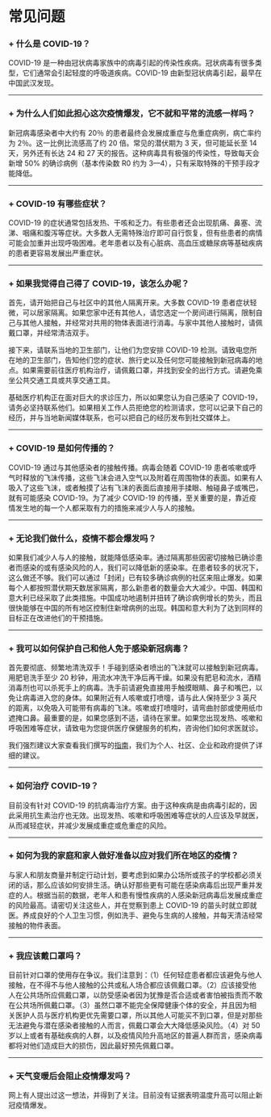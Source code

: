 # **常见问题**

### **+ 什么是 COVID-19？** 

COVID-19 是一种由冠状病毒家族中的病毒引起的传染性疾病。冠状病毒有很多类型，它们通常会引起轻度的呼吸道疾病。COVID-19 由新型冠状病毒引起，最早在中国武汉发现。

------



### **+ 为什么人们如此担心这次疫情爆发，它不就和平常的流感一样吗？**

新冠病毒感染者中大约有 20％ 的患者最终会发展成重症与危重症病例，病亡率约为 2％。这一比例比流感高了约 20 倍。常见的潜伏期为 3 天，但可能延长至 14 天，另外还有长达 24 和 27 天的报告。这种病毒具有极强的传染性，导致每天会新增 50% 的确诊病例（基本传染数 R0 约为 3—4），只有采取特殊的干预手段才能降低。

------



### **+ COVID-19 有哪些症状？**

COVID-19 的症状通常包括发热、干咳和乏力。有些患者还会出现肌痛、鼻塞、流涕、咽痛和腹泻等症状。大多数人无需特殊治疗即可自行恢复，但有些患者的病情可能会加重并出现呼吸困难。老年患者以及有心脏病、高血压或糖尿病等基础疾病的患者更容易发展出严重症状。

------



### **+ 如果我觉得自己得了 COVID-19，该怎么办呢？**

首先，请开始把自己与社区中的其他人隔离开来。大多数 COVID-19 患者症状轻微，可以居家隔离。如果您家中还有其他人，请您选定一个房间进行隔离，限制自己与其他人接触，并经常对共用的物体表面进行消毒。与家中其他人接触时，请佩戴口罩，并经常清洁双手。

 

接下来，请联系当地的卫生部门，让他们为您安排 COVID-19 检测。请致电您所在地的卫生部门，告知他们您的症状、旅行史以及任何您可能接触到新冠病毒的地点。如果需要前往医疗机构治疗，请佩戴口罩，并找到安全的出行方式。请避免乘坐公共交通工具或共享交通工具。

 

基础医疗机构正在面对巨大的求诊压力，所以如果您认为自己感染了 COVID-19，请务必坚持联系他们。如果相关工作人员拒绝您的检测请求，您可以记录下自己的经历，并与当地新闻媒体联系，也可以把自己的经历发布到社交媒体上。

------



### **+ COVID-19 是如何传播的？**

COVID-19 通过与其他感染者的接触传播。病毒会随着 COVID-19 患者咳嗽或呼气时释放的飞沫传播，这些飞沫会进入空气以及附着在周围物体的表面。如果有人吸入了这些飞沫，或者触摸了沾有飞沫的表面后直接用手揉眼、触碰鼻子或嘴巴，就有可能感染 COVID-19。为了减少 COVID-19 的传播，至关重要的是，靠近疫情发生地的每一个人都采取有力的措施来减少人与人的接触。

------



### **+ 无论我们做什么，疫情不都会爆发吗？**

如果我们减少人与人的接触，就能降低感染率。通过隔离那些因密切接触已确诊患者而感染的或有感染风险的人，我们可以降低新的感染率。在患者较多的状况下，这么做还不够。我们可以通过「封闭」已有较多确诊病例的社区来阻止爆发。如果每个人都按照潜伏期天数居家隔离，那么新患者的数量会大大减少。中国、韩国和意大利已经采取了此类措施。中国成功地遏制并扭转了确诊病例增长的势头，而且很快能够在中国的所有地区控制住新增病例的出现。韩国和意大利为了达到同样的目标正在改进他们的干预措施。

------



### **+ 我可以如何保护自己和他人免于感染新冠病毒？**

首先要彻底、频繁地清洗双手！手碰到感染者喷出的飞沫就可以接触到新冠病毒。用肥皂洗手至少 20 秒钟，用流水冲洗干净后再干燥。如果没有肥皂和流水，酒精消毒剂也可以杀死手上的病毒。洗手前请避免直接用手触摸眼睛、鼻子和嘴巴，以免让病毒进入您的身体。如果附近有人咳嗽或打喷嚏，请与此人保持至少 3 英尺的距离，以免吸入可能带有病毒的飞沫。咳嗽或打喷嚏时，请弯曲肘部或使用纸巾遮掩口鼻。最重要的是，如果您感到不适，请待在家里。如果您出现发热、咳嗽和呼吸困难等症状，请致电为您提供医疗保健服务的机构，咨询他们如何求医就诊。



我们强烈建议大家查看我们撰写的[指南](http://endcoronavirus.org/guidelines)，我们为个人、社区、企业和政府提供了详细的建议。

------



### **+ 如何治疗 COVID-19？**

目前没有针对 COVID-19 的抗病毒治疗方案。由于这种疾病是由病毒引起的，因此采用抗生素治疗也无效。出现发热、咳嗽和呼吸困难等症状的人应该及早就医，从而减轻症状，并减少发展成重症或危重症的风险。

------



### **+ 如何为我的家庭和家人做好准备以应对我们所在地区的疫情？**

与家人和朋友商量并制定行动计划，要考虑到如果办公场所或孩子的学校都必须关闭的话，那么应该如何安排生活。确认好那些更有可能在感染病毒后出现严重并发症的人。根据当前的数据，老年人和患有慢性疾病的人感染新冠病毒后发展成重症的风险最高。请密切关注这些人，并在觉察到患上 COVID-19 的苗头时就立即就医。养成良好的个人卫生习惯，例如洗手、避免与生病的人接触，并每天清洁经常接触的物件表面。

------



### **+ 我应该戴口罩吗？**

目前针对口罩的使用存在争议。我们注意到：（1）任何轻症患者都应该避免与他人接触，在不得不与他人接触的公共或私人场合都应该佩戴口罩。（2）应该接受他人在公共场所应佩戴口罩，以防受感染者因为犹豫是否合适或者害怕被指责而不敢在公共场所佩戴口罩。（3）虽然口罩不能完全保障健康个体的安全，并且因为相关医护人员与医疗机构更优先需要口罩，所以其他人可能买不到口罩，但是对那些无法避免与潜在感染者接触的人而言，佩戴口罩会大大降低感染风险。（4）对 50 岁以上或者有基础疾病的人群，以及疫情风险升高地区的普遍人群而言，感染病毒都将对他们造成巨大的损伤，因此最好预先佩戴口罩。

------



### **+ 天气变暖后会阻止疫情爆发吗？**

网上有人提出过这一想法，并得到了关注。目前没有证据表明温度升高可以阻止新冠疫情爆发。
